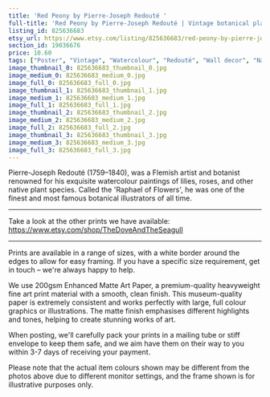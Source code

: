 ```yaml
---
title: 'Red Peony by Pierre-Joseph Redouté '
full-title: 'Red Peony by Pierre-Joseph Redouté | Vintage botanical plant illustration | Art print for nature lovers'
listing_id: 825636683
etsy_url: https://www.etsy.com/listing/825636683/red-peony-by-pierre-joseph-redoute-o?utm_source=site&utm_medium=api&utm_campaign=api
section_id: 19036676
price: 10.60
tags: ["Poster", "Vintage", "Watercolour", "Redouté", "Wall decor", "Nature", "Botanical print", "Plant lovers gift", "Plant illustration", "Cottage decor", "Flower art print", "Cottage", "Peony"]
image_thumbnail_0: 825636683_thumbnail_0.jpg
image_medium_0: 825636683_medium_0.jpg
image_full_0: 825636683_full_0.jpg
image_thumbnail_1: 825636683_thumbnail_1.jpg
image_medium_1: 825636683_medium_1.jpg
image_full_1: 825636683_full_1.jpg
image_thumbnail_2: 825636683_thumbnail_2.jpg
image_medium_2: 825636683_medium_2.jpg
image_full_2: 825636683_full_2.jpg
image_thumbnail_3: 825636683_thumbnail_3.jpg
image_medium_3: 825636683_medium_3.jpg
image_full_3: 825636683_full_3.jpg
---
```

Pierre-Joseph Redouté (1759–1840), was a Flemish artist and botanist renowned for his exquisite watercolour paintings of lilies, roses, and other native plant species. Called the &#39;Raphael of Flowers&#39;, he was one of the finest and most famous botanical illustrators of all time. 

---

Take a look at the other prints we have available:
https://www.etsy.com/shop/TheDoveAndTheSeagull

----

Prints are available in a range of sizes, with a white border around the edges to allow for easy framing. If you have a specific size requirement, get in touch – we&#39;re always happy to help.

We use 200gsm Enhanced Matte Art Paper, a premium-quality heavyweight fine art print material with a smooth, clean finish. This museum-quality paper is extremely consistent and works perfectly with large, full colour graphics or illustrations. The matte finish emphasises different highlights and tones, helping to create stunning works of art.

When posting, we&#39;ll carefully pack your prints in a mailing tube or stiff envelope to keep them safe, and we aim have them on their way to you within 3-7 days of receiving your payment.

Please note that the actual item colours shown may be different from the photos above due to different monitor settings, and the frame shown is for illustrative purposes only.
